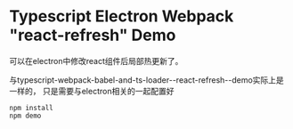 Typescript Electron Webpack "react-refresh" Demo
======================================

可以在electron中修改react组件后局部热更新了。

与typescript-webpack-babel-and-ts-loader--react-refresh--demo实际上是一样的，
只是需要与electron相关的一起配置好

```
npm install
npm demo
```
